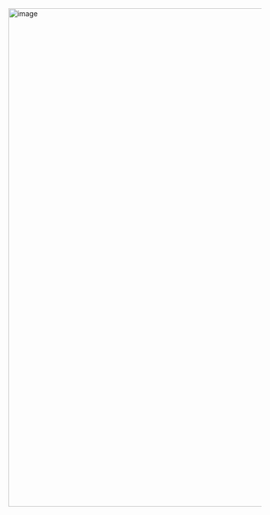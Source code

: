 
<img width="750" height="991" alt="image" src="https://github.com/user-attachments/assets/ccfd6954-be4c-413f-afd6-5509ca1c9f23" />
